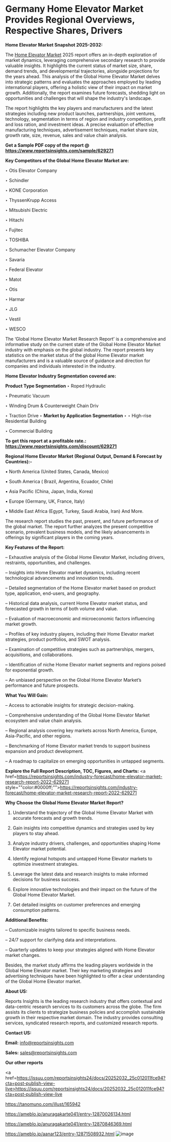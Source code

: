 # Germany Home Elevator Market Provides Regional Overviews, Respective Shares, Drivers

<strong>Home Elevator Market Snapshot 2025-2032:</strong>

The <a href=https://www.reportsinsights.com/sample/629271>Home Elevator Market</a> 2025 report offers an in-depth exploration of market dynamics, leveraging comprehensive secondary research to provide valuable insights. It highlights the current status of market size, share, demand trends, and developmental trajectories, alongside projections for the years ahead. This analysis of the Global Home Elevator Market delves into strategic patterns and evaluates the approaches employed by leading international players, offering a holistic view of their impact on market growth. Additionally, the report examines future forecasts, shedding light on opportunities and challenges that will shape the industry's landscape.

The report highlights the key players and manufacturers and the latest strategies including new product launches, partnerships, joint ventures, technology, segmentation in terms of region and industry competition, profit and loss ration, and investment ideas. A precise evaluation of effective manufacturing techniques, advertisement techniques, market share size, growth rate, size, revenue, sales and value chain analysis.

<strong>Get a Sample PDF copy of the report @ <a href=https://www.reportsinsights.com/sample/629271 style=color:#0000ff;>https://www.reportsinsights.com/sample/629271</a></strong>

<strong>Key Competitors of the Global Home Elevator Market are:</strong>

‣ Otis Elevator Company

‣ Schindler

‣ KONE Corporation

‣ ThyssenKrupp Access

‣ Mitsubishi Electric

‣ Hitachi

‣ Fujitec

‣ TOSHIBA

‣ Schumacher Elevator Company

‣ Savaria

‣ Federal Elevator

‣ Matot

‣ Otis

‣ Harmar

‣ JLG

‣ Vestil

‣ WESCO

The ‘Global Home Elevator Market Research Report’ is a comprehensive and informative study on the current state of the Global Home Elevator Market industry with emphasis on the global industry. The report presents key statistics on the market status of the global Home Elevator market manufacturers and is a valuable source of guidance and direction for companies and individuals interested in the industry.

<strong>Home Elevator Industry Segmentation covered are:</strong>

<strong>Product Type Segmentation</strong>
‣
Roped Hydraulic

‣ Pneumatic Vacuum

‣ Winding Drum & Counterweight Chain Driv

‣ Traction Drive
‣ 
<strong>Market by Application Segmentation</strong>
‣
‣  High-rise Residential Building

‣ Commercial Building

<strong>To get this report at a profitable rate.: <a href=https://www.reportsinsights.com/discount/629271 style=color:#0000ff;>https://www.reportsinsights.com/discount/629271</a></strong>

<strong>Regional Home Elevator Market (Regional Output, Demand &amp; Forecast by Countries):-</strong>

• North America (United States, Canada, Mexico)

• South America ( Brazil, Argentina, Ecuador, Chile)

• Asia Pacific (China, Japan, India, Korea)

• Europe (Germany, UK, France, Italy)

• Middle East Africa (Egypt, Turkey, Saudi Arabia, Iran) And More.

The research report studies the past, present, and future performance of the global market. The report further analyzes the present competitive scenario, prevalent business models, and the likely advancements in offerings by significant players in the coming years.

<strong>Key Features of the Report:</strong>

– Exhaustive analysis of the Global Home Elevator Market, including drivers, restraints, opportunities, and challenges.

– Insights into Home Elevator market dynamics, including recent technological advancements and innovation trends.

– Detailed segmentation of the Home Elevator market based on product type, application, end-users, and geography.

– Historical data analysis, current Home Elevator market status, and forecasted growth in terms of both volume and value.

– Evaluation of macroeconomic and microeconomic factors influencing market growth.

– Profiles of key industry players, including their Home Elevator market strategies, product portfolios, and SWOT analysis.

– Examination of competitive strategies such as partnerships, mergers, acquisitions, and collaborations.

– Identification of niche Home Elevator market segments and regions poised for exponential growth.

– An unbiased perspective on the Global Home Elevator Market’s performance and future prospects.

<strong>What You Will Gain:</strong>

– Access to actionable insights for strategic decision-making.

– Comprehensive understanding of the Global Home Elevator Market ecosystem and value chain analysis.

– Regional analysis covering key markets across North America, Europe, Asia-Pacific, and other regions.

– Benchmarking of Home Elevator market trends to support business expansion and product development.

– A roadmap to capitalize on emerging opportunities in untapped segments.

<strong>Explore the Full Report Description, TOC, Figures, and Charts:</strong>
<a href=https://reportsinsights.com/industry-forecast/home-elevator-market-research-report-2022-629271 style=""color:#0000ff;"">https://reportsinsights.com/industry-forecast/home-elevator-market-research-report-2022-629271</a>

<strong>Why Choose the Global Home Elevator Market Report?</strong>

1. Understand the trajectory of the Global Home Elevator Market with accurate forecasts and growth trends.

2. Gain insights into competitive dynamics and strategies used by key players to stay ahead.

3. Analyze industry drivers, challenges, and opportunities shaping Home Elevator market potential.

4. Identify regional hotspots and untapped Home Elevator markets to optimize investment strategies.

5. Leverage the latest data and research insights to make informed decisions for business success.

6. Explore innovative technologies and their impact on the future of the Global Home Elevator Market.

7. Get detailed insights on customer preferences and emerging consumption patterns.

<strong>Additional Benefits:</strong>

– Customizable insights tailored to specific business needs.

– 24/7 support for clarifying data and interpretations.

– Quarterly updates to keep your strategies aligned with Home Elevator market changes.

Besides, the market study affirms the leading players worldwide in the Global Home Elevator market. Their key marketing strategies and advertising techniques have been highlighted to offer a clear understanding of the Global Home Elevator market.

<strong><strong>About US</strong>:</strong>

Reports Insights is the leading research industry that offers contextual and data-centric research services to its customers across the globe. The firm assists its clients to strategize business policies and accomplish sustainable growth in their respective market domain. The industry provides consulting services, syndicated research reports, and customized research reports.

<strong>Contact US:</strong>

<p class=><b>Email:</b> <a href=mailto:info@reportsinsights.com>info@reportsinsights.com</a></p>
<p class=><b>Sales:</b> <a href=mailto:sales@reportsinsights.com>sales@reportsinsights.com</a></p>

<strong>Our other reports</strong>

<a href=https://issuu.com/reportsinsights24/docs/20252032_25c012011fce94?cta=post-publish-view-live>https://issuu.com/reportsinsights24/docs/20252032_25c012011fce94?cta=post-publish-view-live</a>

<a href=https://tanomuno.com/illust/165942>https://tanomuno.com/illust/165942</a>

<a href=https://ameblo.jp/anuragakarte041/entry-12870026134.html>https://ameblo.jp/anuragakarte041/entry-12870026134.html</a>

<a href=https://ameblo.jp/anuragakarte041/entry-12870846369.html>https://ameblo.jp/anuragakarte041/entry-12870846369.html</a>

<a href=https://ameblo.jp/aanar123/entry-12871508932.html>https://ameblo.jp/aanar123/entry-12871508932.html</a>
![image](https://github.com/user-attachments/assets/37fa7235-197d-4530-9ae1-4dfe7a4ceb79)

